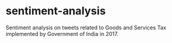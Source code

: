 # sentiment-analysis
Sentiment analysis on tweets related to Goods and Services Tax implemented by Government of India in 2017.
